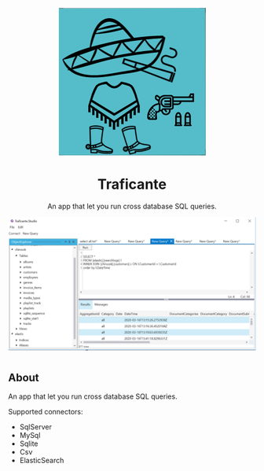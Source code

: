 
<p align="center"><img src="traficante.PNG" alt="Traficante"></p>
<h1 align="center">Traficante</h1>
<p align="center">An app that let you run cross database SQL queries.</p>

<p align="center" style="margin-bottom:40px;"><img src="screenshot.PNG" alt="Traficante"></p>

## About
An app that let you run cross database SQL queries.

Supported connectors:
- SqlServer
- MySql
- Sqlite
- Csv
- ElasticSearch



